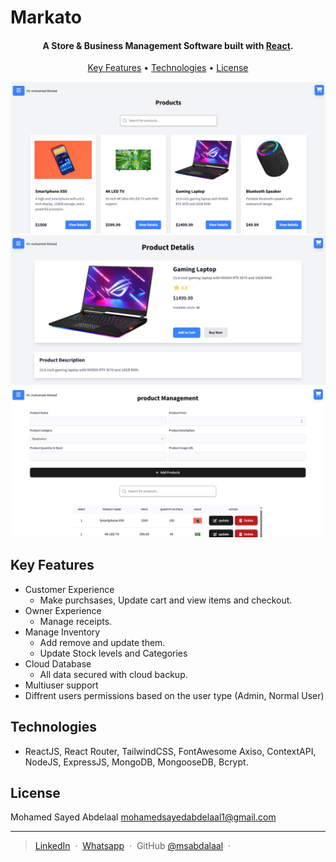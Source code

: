 <h1>Markato</h1>

<h4 align="center">A Store & Business Management Software built with <a href="https://react.dev/" target="_blank">React</a>.</h4>

<p align="center">
  <a href="#key-features">Key Features</a> •
  <a href="#Technologies">Technologies</a> •
  <a href="#license">License</a>
</p>

![screenshot](./public/Screenshot1.png) ![screenshot](./public/Screenshot2.png) ![screenshot](./public/Screenshot3.png)

## Key Features

- Customer Experience
  - Make purchsases, Update cart and view items and checkout.
- Owner Experience
  - Manage receipts.
- Manage Inventory
  - Add remove and update them.
  - Update Stock levels and Categories
- Cloud Database
  - All data secured with cloud backup.
- Multiuser support
- Diffrent users permissions based on the user type (Admin, Normal User)

## Technologies

- ReactJS, React Router, TailwindCSS, FontAwesome Axiso, ContextAPI, NodeJS, ExpressJS, MongoDB, MongooseDB, Bcrypt.

## License

Mohamed Sayed Abdelaal mohamedsayedabdelaal1@gmail.com

---

> [LinkedIn](https://www.linkedin.com/in/mohamed-sayed-abdalaa) &nbsp;&middot;&nbsp; [Whatsapp](https://wa.me/+201151134462) &nbsp;&middot;&nbsp; GitHub [@msabdalaal](https://github.com/msabdalaal) &nbsp;&middot;&nbsp;
